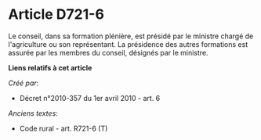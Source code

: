 # Article D721-6

Le conseil, dans sa formation plénière, est présidé par  le ministre chargé de l'agriculture ou son représentant. La
présidence  des autres formations est assurée par les membres du conseil, désignés  par le ministre.

**Liens relatifs à cet article**

_Créé par_:

  - Décret n°2010-357 du 1er avril 2010 - art. 6

_Anciens textes_:

  - Code rural - art. R721-6 (T)
